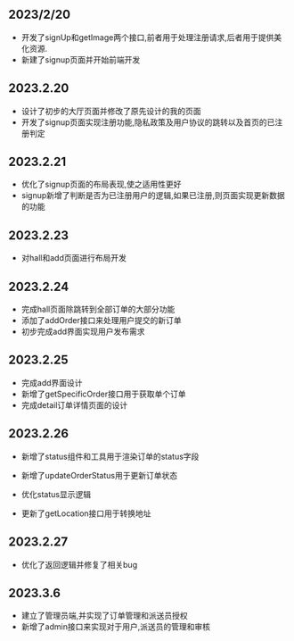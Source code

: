 ## 2023/2/20

- 开发了signUp和getImage两个接口,前者用于处理注册请求,后者用于提供美化资源.
- 新建了signup页面并开始前端开发



## 2023.2.20

- 设计了初步的大厅页面并修改了原先设计的我的页面
- 开发了signup页面实现注册功能,隐私政策及用户协议的跳转以及首页的已注册判定



## 2023.2.21

- 优化了signup页面的布局表现,使之适用性更好 
- signup新增了判断是否为已注册用户的逻辑,如果已注册,则页面实现更新数据的功能

## 2023.2.23

- 对hall和add页面进行布局开发



## 2023.2.24

- 完成hall页面除跳转到全部订单的大部分功能
- 添加了addOrder接口来处理用户提交的新订单
- 初步完成add界面实现用户发布需求

## 2023.2.25
- 完成add界面设计
- 新增了getSpecificOrder接口用于获取单个订单
- 完成detail订单详情页面的设计



## 2023.2.26

- 新增了status组件和工具用于渲染订单的status字段
- 新增了updateOrderStatus用于更新订单状态
- 优化status显示逻辑

- 更新了getLocation接口用于转换地址



## 2023.2.27

- 优化了返回逻辑并修复了相关bug



## 2023.3.6

- 建立了管理员端,并实现了订单管理和派送员授权
- 新增了admin接口来实现对于用户,派送员的管理和审核
